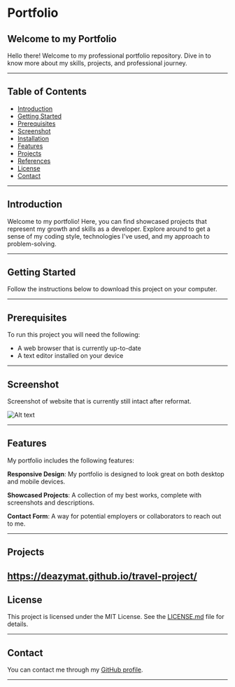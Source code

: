 # Portfolio

## Welcome to my Portfolio

Hello there! Welcome to my professional portfolio repository. Dive in to know more about my skills, projects, and professional journey.

---

## Table of Contents

- [Introduction](#introduction)
- [Getting Started](#getting-started)
- [Prerequisites](#prerequisites)
- [Screenshot](#screenshot)
- [Installation](#installation)
- [Features](#features)
- [Projects](#projects)
- [References](#references)
- [License](#license)
- [Contact](#contact)

---

## Introduction

Welcome to my portfolio! Here, you can find showcased projects that represent my growth and skills as a developer. Explore around to get a sense of my coding style, technologies I've used, and my approach to problem-solving.

---

## Getting Started

Follow the instructions below to download this project on your computer.

---

## Prerequisites

To run this project you will need the following:

- A web browser that is currently up-to-date
- A text editor installed on your device

---

## Screenshot

Screenshot of website that is currently still intact after reformat.

![Alt text](/Portfolio/Portfolio/Assets/pictures/screencapture-127-0-0-1-5501-Portfolio-Portfolio-index-html-2023-08-21-17_52_49.png)

---

## Features

My portfolio includes the following features:

**Responsive Design**:
My portfolio is designed to look great on both desktop and mobile devices.

**Showcased Projects**:
A collection of my best works, complete with screenshots and descriptions.

**Contact Form**:
A way for potential employers or collaborators to reach out to me.

---

## Projects

https://deazymat.github.io/travel-project/
---


## License

This project is licensed under the MIT License. See the [LICENSE.md](LICENSE.md) file for details.

---

## Contact

You can contact me through my [GitHub profile](https://github.com/Deazymat/Portfolio).

---

